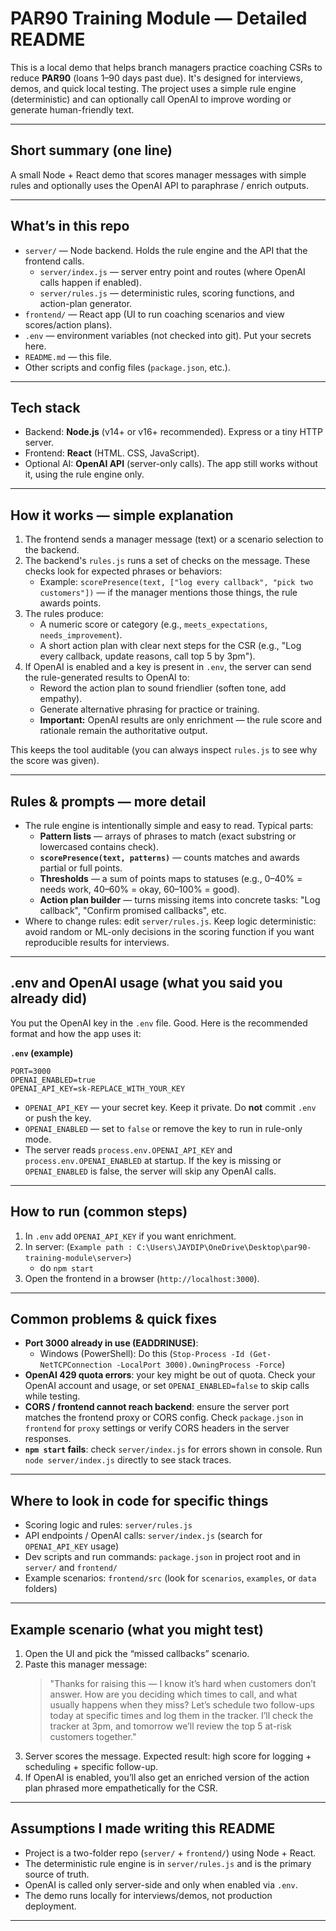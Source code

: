 # PAR90 Training Module — Detailed README

This is a local demo that helps branch managers practice coaching CSRs to reduce **PAR90** (loans 1–90 days past due). It's designed for interviews, demos, and quick local testing. The project uses a simple rule engine (deterministic) and can optionally call OpenAI to improve wording or generate human-friendly text.


---

## Short summary (one line)
A small Node + React demo that scores manager messages with simple rules and optionally uses the OpenAI API to paraphrase / enrich outputs.

---

## What’s in this repo
- `server/` — Node backend. Holds the rule engine and the API that the frontend calls.
  - `server/index.js` — server entry point and routes (where OpenAI calls happen if enabled).
  - `server/rules.js` — deterministic rules, scoring functions, and action-plan generator.
- `frontend/` — React app (UI to run coaching scenarios and view scores/action plans).
- `.env` — environment variables (not checked into git). Put your secrets here.
- `README.md` — this file.
- Other scripts and config files (`package.json`, etc.).

---

## Tech stack
- Backend: **Node.js** (v14+ or v16+ recommended). Express or a tiny HTTP server.
- Frontend: **React** (HTML. CSS, JavaScript).
- Optional AI: **OpenAI API** (server-only calls). The app still works without it, using the rule engine only.

---

## How it works — simple explanation
1. The frontend sends a manager message (text) or a scenario selection to the backend.
2. The backend's `rules.js` runs a set of checks on the message. These checks look for expected phrases or behaviors:
   - Example: `scorePresence(text, ["log every callback", "pick two customers"])` — if the manager mentions those things, the rule awards points.
3. The rules produce:
   - A numeric score or category (e.g., `meets_expectations`, `needs_improvement`).
   - A short action plan with clear next steps for the CSR (e.g., "Log every callback, update reasons, call top 5 by 3pm").
4. If OpenAI is enabled and a key is present in `.env`, the server can send the rule-generated results to OpenAI to:
   - Reword the action plan to sound friendlier (soften tone, add empathy).
   - Generate alternative phrasing for practice or training.
   - **Important:** OpenAI results are only enrichment — the rule score and rationale remain the authoritative output.

This keeps the tool auditable (you can always inspect `rules.js` to see why the score was given).

---

## Rules & prompts — more detail
- The rule engine is intentionally simple and easy to read. Typical parts:
  - **Pattern lists** — arrays of phrases to match (exact substring or lowercased contains check).
  - **`scorePresence(text, patterns)`** — counts matches and awards partial or full points.
  - **Thresholds** — a sum of points maps to statuses (e.g., 0–40% = needs work, 40–60% = okay, 60–100% = good).
  - **Action plan builder** — turns missing items into concrete tasks: "Log callback", "Confirm promised callbacks", etc.
- Where to change rules: edit `server/rules.js`. Keep logic deterministic: avoid random or ML-only decisions in the scoring function if you want reproducible results for interviews.


---

## .env and OpenAI usage (what you said you already did)
You put the OpenAI key in the `.env` file. Good. Here is the recommended format and how the app uses it:

**`.env` (example)**
```
PORT=3000
OPENAI_ENABLED=true
OPENAI_API_KEY=sk-REPLACE_WITH_YOUR_KEY
```
- `OPENAI_API_KEY` — your secret key. Keep it private. Do **not** commit `.env` or push the key.
- `OPENAI_ENABLED` — set to `false` or remove the key to run in rule-only mode.
- The server reads `process.env.OPENAI_API_KEY` and `process.env.OPENAI_ENABLED` at startup. If the key is missing or `OPENAI_ENABLED` is false, the server will skip any OpenAI calls.


---

## How to run (common steps)
1. In `.env` add `OPENAI_API_KEY` if you want enrichment.
2. In server: (`Example path : C:\Users\JAYDIP\OneDrive\Desktop\par90-training-module\server>`)
   - do `npm start` 
4. Open the frontend in a browser (`http://localhost:3000`).

---

## Common problems & quick fixes
- **Port 3000 already in use (EADDRINUSE)**:
  - Windows (PowerShell): Do this (`Stop-Process -Id (Get-NetTCPConnection -LocalPort 3000).OwningProcess -Force`)
- **OpenAI 429 quota errors**: your key might be out of quota. Check your OpenAI account and usage, or set `OPENAI_ENABLED=false` to skip calls while testing.
- **CORS / frontend cannot reach backend**: ensure the server port matches the frontend proxy or CORS config. Check `package.json` in `frontend` for `proxy` settings or verify CORS headers in the server responses.
- **`npm start` fails**: check `server/index.js` for errors shown in console. Run `node server/index.js` directly to see stack traces.

---

## Where to look in code for specific things
- Scoring logic and rules: `server/rules.js`
- API endpoints / OpenAI calls: `server/index.js` (search for `OPENAI_API_KEY` usage)
- Dev scripts and run commands: `package.json` in project root and in `server/` and `frontend/`
- Example scenarios: `frontend/src` (look for `scenarios`, `examples`, or `data` folders)

---

## Example scenario (what you might test)
1. Open the UI and pick the “missed callbacks” scenario.
2. Paste this manager message:
   > "Thanks for raising this — I know it’s hard when customers don’t answer. How are you deciding which times to call, and what usually happens when they miss? Let’s schedule two follow-ups today at specific times and log them in the tracker. I’ll check the tracker at 3pm, and tomorrow we’ll review the top 5 at-risk customers together."
3. Server scores the message. Expected result: high score for logging + scheduling + specific follow-up.
4. If OpenAI is enabled, you’ll also get an enriched version of the action plan phrased more empathetically for the CSR.

---

## Assumptions I made writing this README
- Project is a two-folder repo (`server/` + `frontend/`) using Node + React.
- The deterministic rule engine is in `server/rules.js` and is the primary source of truth.
- OpenAI is called only server-side and only when enabled via `.env`.
- The demo runs locally for interviews/demos, not production deployment.

---

